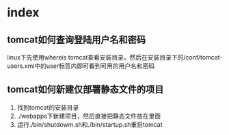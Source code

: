 # index

## tomcat如何查询登陆用户名和密码
linux下先使用whereis tomcat查看安装目录，然后在安装目录下的/conf/tomcat-users.xml中的user标签内即可看到可用的用户名和密码

## tomcat如何新建仅部署静态文件的项目
1. 找到tomcat的安装目录
2. ./webapps下新建项目，然后直接把静态文件放在里面
3. 运行./bin/shutdowm.sh和./bin/startup.sh重启tomcat